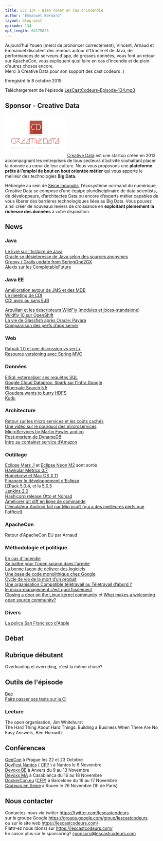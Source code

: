 ```yaml
---
title: LCC 134 - Bien coder en cas d'incendie
author: 'Emmanuel Bernard'
layout: blog-post
episode: 134
mp3_length: 64175823
---
```

Aujourd'hui Youen (merci de prononcer correctement), Vincent, Arnaud et Emmanuel discutent des remous autour d'Oracle et de Java,
de performances de serveurs d'app, de grosses données, vous font un retour sur ApacheCon, vous expliquent quoi faire en cas d'incendie
et de plein d'autres choses encore.  
Merci à Creative Data pour son support des cast codeurs :)

Enregistré le 8 octobre 2015

Téléchargement de l'épisode [LesCastCodeurs-Episode-134.mp3](http://traffic.libsyn.com/lescastcodeurs/LesCastCodeurs-Episode-134.mp3)

## Sponsor - Creative Data

<p class="sponsor">
<img src="/images/promo/sponsors/creativedata-200px.png" alt="Creative Data" />
<a href="https://www/creativedata.fr/">Creative Data</a> est une startup créée en 2013 accompagnant les entreprises de tous secteurs d’activité souhaitant placer la donnée au cœur de leur culture.
Nous vous proposons une <strong>plateforme prête à l’emploi de bout en bout orientée métier</strong> qui vous apporte le meilleur des technologies <strong>Big Data</strong>.
<br/>

Hébergée au sein de <a href="http://www.rouennormandyinvest.com/seine-innopolis/">Seine Innopolis</a>, l’écosystème normand du numérique, Creative Data se compose d’une équipe pluridisciplinaire de data scientists, de développeurs, d’architectes Data ou encore d’experts métier capables de vous libérer des barrières technologiques liées au Big Data.
Vous pouvez ainsi créer de nouveaux leviers de croissance en <strong>exploitant pleinement la richesse des données</strong> à votre disposition.
</p>

##  News

### Java

[Le livre sur l'histoire de Java](http://www.oreilly.com/programming/free/java-the-legend.csp)  
[Oracle se désinteresse de Java selon des sources anonymes](http://www.infoworld.com/article/2987529/java/insider-oracle-lost-interest-in-java.html)  
[Groovy / Grails update from SpringOne2GX](https://jaxenter.com/groovy-and-grails-updates-out-of-springone2gx-conference-120847.html)  
[Alexis sur les CompletableFuture](https://blog.alexis-hassler.com/2015/09/completablefuture.html)  

### Java EE

[Amélioration autour de JMS et des MDB](https://java.net/projects/jms-spec/lists/users/archive/2015-09/message/22)  
[Le meeting de CDI](http://www.cdi-spec.org/news/2015/09/29/Second-F2F-meeting/)  
[CDI avec ou sans EJB](http://www.adam-bien.com/roller/abien/entry/cdi_with_or_without_ejb)  

[Arquilian et les descripteurs WildFly (modules et jboss-standalone)](http://arquillian.org/blog/2015/09/29/descriptors-2-0-0-alpha-8/)  
[Wildfly 10 sur OpenShift](https://github.com/openshift-cartridges/openshift-wildfly-cartridge/tree/wildfly-10)  
[La vie de Glassfish après Oracle: Payara](http://www.payara.co/friday-fish-and-chips-with-adam-bien)  
[Comparaison des perfs d’app server](http://whywebsphere.com/2015/09/22/lightweight-java-servers-and-developer-view-on-the-app-server-update/)  

### Web

[Ratpak 1.0 et une discussion vs vert.x](http://www.infoq.com/news/2015/09/ratpack10)  
[Resource versioning avec Spring MVC](http://www.mscharhag.com/spring/resource-versioning-with-spring-mvc)  

### Données

[ElSql: externaliser ses requêtes SQL](https://github.com/OpenGamma/ElSql)  
[Google Cloud Dataproc: Spark sur l'infra Google](http://googlecloudplatform.blogspot.fr/2015/09/Google-Cloud-Dataproc-Making-Spark-and-Hadoop-Easier-Faster-and-Cheaper.html)  
[Hibernate Search 5.5](http://in.relation.to/2015/09/15/HS-5/)  
[Cloudera wants to burry HDFS](http://blog.cloudera.com/blog/2015/09/kudu-new-apache-hadoop-storage-for-fast-analytics-on-fast-data/)  
[Kudu](http://getkudu.io/index.html)  

###  Architecture

[Retour sur les micro services et les coûts cachés](https://www.voxxed.com/blog/2015/10/a-concrete-look-at-microservice-deployment/)  
[Une vidéo sur le pourquoi des mircroservices](http://www.infoq.com/presentations/cd-arch-patterns-ball-of-mud)  
[MicroServices by Martin Fowler and co](http://martinfowler.com/articles/microservices.html)  
[Post-mortem de DynamoDB](https://aws.amazon.com/fr/message/5467D2/)  
[Intro au container service d’Amazon](http://www.infoq.com/articles/intro-aws-ecs)  

###  Outillage

[Eclipse Mars .1](http://eclip.se/1Z) et [Eclipse Neon M2](http://eclip.se/1M) sont sortis  
[Hawkular Metrics 0.7](http://www.hawkular.org/blog/2015/09/30/hawkular-metrics-0.7.0.Final-released.html)  
[Homebrew et Mac OS X 11](https://github.com/Homebrew/homebrew/blob/master/share/doc/homebrew/El_Capitan_and_Homebrew.md#if-usrlocal-does-not-exist)  
[Financer le développement d'Eclipse](https://mmilinkov.wordpress.com/2015/09/29/proposal-funding-eclipse-platform-development/)  
[IZPack 5.0.4](http://news.izpack.org/2015/09/izpack-504-released.html), et la [5.0.5](http://news.izpack.org/2015/09/izpack-505-released.html)  
[Jenkins 2.0](https://groups.google.com/forum/?utm_medium=email&utm_source=footer#!msg/jenkinsci-dev/vbXK7JJekFw/BlEvO0UxBgAJ)  
[Hashicorp release Otto et Nomad](http://www.infoq.com/news/2015/09/hashiconf-nomad-otto)  
[Améliorer git diff en ligne de commande ](https://github.com/paulirish/dotfiles/commit/6743b907ff586c28cd36e08d1e1c634e2968893e#commitcomment-13349456)  
[L'émulateur Android fait par Microsoft (qui a des meilleures perfs que l'officiel)](https://www.visualstudio.com/en-us/features/msft-android-emulator-vs.aspx)   

###  ApacheCon

Retour d'ApacheCon EU par Arnaud

###  Méthodologie et politique

[En cas d'incendie](https://twitter.com/andygrunwald/status/650205624307838976)  
[Se battre pour l'open source dans l'armée](https://www.linkedin.com/pulse/why-i-fought-open-source-air-force-john-allison)  
[La bonne façon de délivrer des logiciels](http://firstround.com/review/the-right-way-to-ship-software/)  
[Une base de code monolithique chez Google](https://www.youtube.com/watch?v=W71BTkUbdqE)  
[Cycle de vie de la mort d’un produit](http://andrewchen.co/this-is-the-product-death-cycle-why-it-happens-and-how-to-break-out-of-it/)  
[Une organisation Compatible télétravail ou Télétravail d’abord ?](http://zachholman.com/posts/remote-first/)  
[le micro-management c’est quoi finalement](http://www.yegor256.com/2015/09/22/micromanagement.html)  
[Closing a door on the Linux kernel community](http://sarah.thesharps.us/2015/10/05/closing-a-door/) et [What makes a welcoming open source community?](http://sarah.thesharps.us/2015/10/06/what-makes-a-good-community/)  

### Divers

[La police San Francisco d'Apple](https://medium.com/@mach/the-secret-of-san-francisco-fonts-4b5295d9a745)  

## Débat

## Rubrique débutant

Overloading et overriding, c'est la même chose?

## Outils de l'épisode

[Bee](http://neat.io/bee)  
[Faire passer ses tests sur la CI](https://github.com/auchenberg/volkswagen)  

### Lecture

The open organisation, Jim Whitehurst  
The Hard Thing About Hard Things: Building a Business When There Are No Easy Answers, Ben Horowitz

## Conférences

[GeeCon](http://www.geecon.org) à Prague les 22 et 23 Octobre  
[DevFest Nantes](https://devfest.gdgnantes.com) ( [CFP](http://cfp2015.gdgnantes.com/#/login) ) à Nantes le 6 Novembre  
[Devoxx BE](http://www.devoxx.be) à Anvers du 9 au 13 Novembre  
[Devoxx MA](http://devoxx.ma/fr/) à Casablanca du 16 au 18 Novembre  
[DockerCon.eu](http://europe-2015.dockercon.com) ([CFP](https://docs.google.com/a/cloudbees.com/forms/d/1NvMe1rH4GQlIOEMu9T8vT0_WYx92XyV-41fTm-B2WpQ/viewform)) à Barcelone du 16 au 17 Novembre  
[Codeurs en Seine](http://www.codeursenseine.com/2015/) à Rouen le 26 Novembre (1h de Paris)  

## Nous contacter

Contactez-nous via twitter <https://twitter.com/lescastcodeurs>  
sur le groupe Google <https://groups.google.com/group/lescastcodeurs>  
ou sur le site web <https://lescastcodeurs.com/>  
Flattr-ez nous (dons) sur <https://lescastcodeurs.com/>  
En savoir plus sur le sponsoring? sponsors@lescastcodeurs.com  
